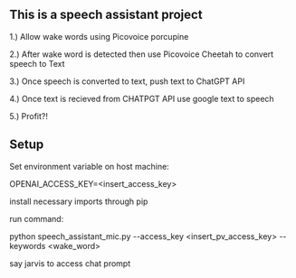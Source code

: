 ## This is a speech assistant project

1.) Allow wake words using Picovoice porcupine

2.) After wake word is detected then use Picovoice Cheetah to convert speech to Text

3.) Once speech is converted to text, push text to ChatGPT API

4.) Once text is recieved from CHATPGT API use google text to speech

5.) Profit?!

## Setup

Set environment variable on host machine:

OPENAI_ACCESS_KEY=<insert_access_key>

install necessary imports through pip

run command:

python speech_assistant_mic.py --access_key <insert_pv_access_key> --keywords <wake_word>

say jarvis to access chat prompt

